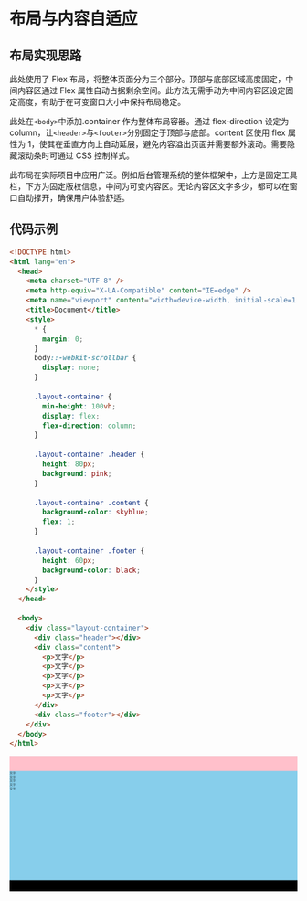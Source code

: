 # 布局与内容自适应

## 布局实现思路

此处使用了 Flex 布局，将整体页面分为三个部分。顶部与底部区域高度固定，中间内容区通过 Flex 属性自动占据剩余空间。此方法无需手动为中间内容区设定固定高度，有助于在可变窗口大小中保持布局稳定。

此处在`<body>`中添加.container 作为整体布局容器。通过 flex-direction 设定为 column，让`<header>`与`<footer>`分别固定于顶部与底部。content 区使用 flex 属性为 1，使其在垂直方向上自动延展，避免内容溢出页面并需要额外滚动。需要隐藏滚动条时可通过 CSS 控制样式。

此布局在实际项目中应用广泛。例如后台管理系统的整体框架中，上方是固定工具栏，下方为固定版权信息，中间为可变内容区。无论内容区文字多少，都可以在窗口自动撑开，确保用户体验舒适。

## 代码示例

```html
<!DOCTYPE html>
<html lang="en">
  <head>
    <meta charset="UTF-8" />
    <meta http-equiv="X-UA-Compatible" content="IE=edge" />
    <meta name="viewport" content="width=device-width, initial-scale=1.0" />
    <title>Document</title>
    <style>
      * {
        margin: 0;
      }
      body::-webkit-scrollbar {
        display: none;
      }

      .layout-container {
        min-height: 100vh;
        display: flex;
        flex-direction: column;
      }

      .layout-container .header {
        height: 80px;
        background: pink;
      }

      .layout-container .content {
        background-color: skyblue;
        flex: 1;
      }

      .layout-container .footer {
        height: 60px;
        background-color: black;
      }
    </style>
  </head>

  <body>
    <div class="layout-container">
      <div class="header"></div>
      <div class="content">
        <p>文字</p>
        <p>文字</p>
        <p>文字</p>
        <p>文字</p>
        <p>文字</p>
      </div>
      <div class="footer"></div>
    </div>
  </body>
</html>
```

![](../../assets/547cc968574357b711473b8381d823c9.png)
